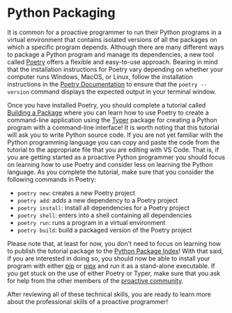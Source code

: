 # Python Packaging

It is common for a proactive programmer to run their Python programs in a
virtual environment that contains isolated versions of all the packages on which
a specific program depends. Although there are many different ways to package a
Python program and manage its dependencies, a new tool called
[Poetry](https://python-poetry.org/) offers a flexible and easy-to-use approach.
Bearing in mind that the installation instructions for Poetry vary depending on
whether your computer runs Windows, MacOS, or Linux, follow the installation
instructions in the [Poetry Documentation](https://python-poetry.org/docs/) to
ensure that the `poetry --version` command displays the expected output in your
terminal window.

Once you have installed Poetry, you should complete a tutorial called [Building
a Package](https://typer.tiangolo.com/tutorial/package/) where you can learn how
to use Poetry to create a command-line application using the
[Typer](https://typer.tiangolo.com/) package for creating a Python program with
a command-line interface! It is worth noting that this tutorial will ask you to
write Python source code. If you are not yet familiar with the Python
programming language you can copy and paste the code from the tutorial to the
appropriate file that you are editing with VS Code. That is, if you are getting
started as a proactive Python programmer you should focus on learning how to use
Poetry and consider less on learning the Python language. As you complete the
tutorial, make sure that you consider the following commands in Poetry:

* `poetry new`: creates a new Poetry project
* `poetry add`: adds a new dependency to a Poetry project
* `poetry install`: install all dependencies for a Poetry project
* `poetry shell`: enters into a shell containing all dependencies
* `poetry run`: runs a program in a virtual environment
* `poetry build`: build a packaged version of the Poetry project

Please note that, at least for now, you don't need to focus on learning how to
publish the tutorial package to the [Python Package Index](https://pypi.org/)!
With that said, if you are interested in doing so, you should now be able to
install your program with either
[pip](https://docs.python.org/3/installing/index.html) or
[pipx](https://github.com/pypa/pipx) and run it as a stand-alone executable. If
you get stuck on the use of either Poetry or Typer, make sure that you ask for
help from the other members of the [proactive
community](/proactive-community/community-connections/).

After reviewing all of these technical skills, you are ready to learn more about
the professional skills of a proactive programmer!
